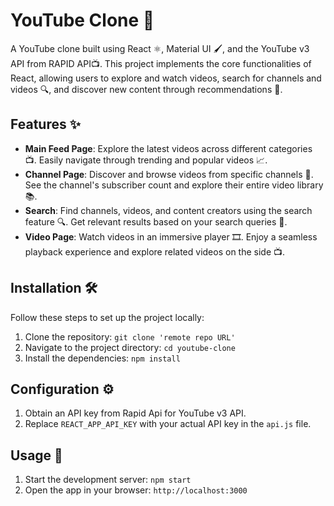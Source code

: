 # YouTube Clone 🎥

A YouTube clone built using React ⚛️, Material UI 🖌️, and the YouTube v3 API from RAPID API📺. This project implements the core functionalities of React, allowing users to explore and watch videos, search for channels and videos 🔍, and discover new content through recommendations 🎉.

## Features ✨

- **Main Feed Page**: Explore the latest videos across different categories 📺. Easily navigate through trending and popular videos 📈.
- **Channel Page**: Discover and browse videos from specific channels 🎥. See the channel's subscriber count and explore their entire video library 📚.
- **Search**: Find channels, videos, and content creators using the search feature 🔍. Get relevant results based on your search queries 🔎.
- **Video Page**: Watch videos in an immersive player 🎞️. Enjoy a seamless playback experience and explore related videos on the side 📺.

## Installation 🛠️

Follow these steps to set up the project locally:

1. Clone the repository: `git clone 'remote repo URL'`
2. Navigate to the project directory: `cd youtube-clone`
3. Install the dependencies: `npm install`

## Configuration ⚙️

1. Obtain an API key from Rapid Api for YouTube v3 API.
2. Replace `REACT_APP_API_KEY` with your actual API key in the `api.js` file.

## Usage 🚀

1. Start the development server: `npm start`
2. Open the app in your browser: `http://localhost:3000`





